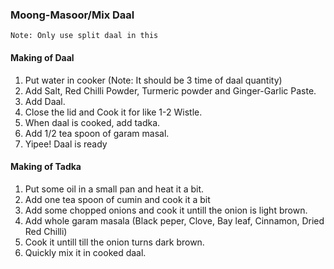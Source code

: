 ### Moong-Masoor/Mix Daal ###

```
Note: Only use split daal in this
```

#### Making of Daal ####
1. Put water in cooker (Note: It should be 3 time of daal quantity)
2. Add Salt, Red Chilli Powder, Turmeric powder and Ginger-Garlic Paste.
3. Add Daal.
4. Close the lid and Cook it for like 1-2 Wistle.
5. When daal is cooked, add tadka.
6. Add 1/2 tea spoon of garam masal.
7. Yipee! Daal is ready

#### Making of Tadka ####
1. Put some oil in a small pan and heat it a bit.
2. Add one tea spoon of cumin and cook it a bit
3. Add some chopped onions and cook it untill the onion is light brown.
4. Add whole garam masala (Black peper, Clove, Bay leaf, Cinnamon, Dried Red Chilli)
5. Cook it untill till the onion turns dark brown.
6. Quickly mix it in cooked daal.